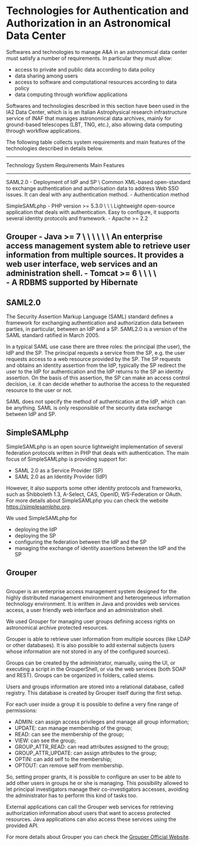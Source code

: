 # Technologies for Authentication and Authorization in an Astronomical Data Center

Softwares and technologies to manage A&A in an astronomical data center must satisfy a number of requirements. In particular they must allow:

- access to private and public data according to data policy
- data sharing among users
- access to software and computational resources according to data policy
- data computing through workflow applications
 

Softwares and technologies described in this section have been used in the IA2 Data Center, which is is an Italian Astrophysical research infrastructure service of INAF that manages astronomical data archives, mainly for ground-based telescopes (LBT, TNG, etc.), also allowing data computing through workflow applications.

The following table collects system requirements and main features of the technologies described in details below.

-------------------------------------------------------------------------------------------------------------------------
Technology      System Requirements                Main Features
--------------- ---------------------------------- ----------------------------------------------------------------------
SAML2.0         - Deployment of IdP and SP \       Common XML-based open-standard to exchange authentication and authorisation data to address Web SSO issues. It can deal with any authentication method.
                - Authentication method

SimpleSAMLphp   - PHP version >= 5.3.0 \  \  \     Lightweight open-source application that deals with authentication. Easy to configure, it supports several identity protocols and framework.
                - Apache >= 2.2

Grouper         - Java >= 7  \  \  \  \  \  \      An enterprise access management system able to retrieve user information from multiple sources. It provides a web user interface, web services and an administration shell.
                - Tomcat >= 6 \  \  \  \  \
                - A RDBMS supported by Hibernate   
-------------------------------------------------------------------------------------------------------------------------


## SAML2.0

The Security Assertion Markup Language (SAML) standard defines a framework for exchanging authentication and authorization data between parties, in particular, between an IdP and a SP. SAML2.0 is a version of the SAML standard ratified in March 2005.

In a typical SAML use case there are three roles: the principal (the user), the IdP and the SP. The principal requests a service from the SP, e.g. the user requests access to a web resource provided by the SP. The SP requests and obtains an identity assertion from the IdP, typically the SP redirect the user to the IdP for authentication and the IdP returns to the SP an identity assertion. On the basis of this assertion, the SP can make an access control decision, i.e. it can decide whether to authorise the access to the requested resource to the user or not.

SAML does not specify the method of authentication at the IdP, which can be anything. SAML is only responsible of the security data exchange between IdP and SP.


## SimpleSAMLphp

SimpleSAMLphp is an open source lightweight implementation of several federation protocols written in PHP that deals with authentication. The main focus of SimpleSAMLphp is providing support for:

- SAML 2.0 as a Service Provider (SP)
- SAML 2.0 as an Identity Provider (IdP)

However, it also supports some other identity protocols and frameworks, such as Shibboleth 1.3, A-Select, CAS, OpenID, WS-Federation or OAuth. For more details about SimpleSAMLphp you can check the website https://simplesamlphp.org.

We used SimpleSAMLphp for

- deploying the IdP
- deploying the SP
- configuring the federation between the IdP and the SP
- managing the exchange of identity assertions between the IdP and the SP


## Grouper
## 
Grouper is an enterprise access management system designed for the highly distributed management environment and heterogeneous information technology environment. It is written in Java and provides web services access, a user friendly web interface and an administration shell.

We used Grouper for managing user groups defining access rights on astronomical archive protected resources.

Grouper is able to retrieve user information from multiple sources (like LDAP or other databases). It is also possible to add external subjects (users whose information are not stored in any of the configured sources).

Groups can be created by the administrator, manually, using the UI, or executing a script in the GrouperShell, or via the web services (both SOAP and REST). Groups can be organized in folders, called stems.

Users and groups information are stored into a relational database, called registry. This database is created by Grouper itself during the first setup.

For each user inside a group it is possible to define a very fine range of permissions:

- ADMIN: can assign access privileges and manage all group information;
- UPDATE: can manage membership of the group;
- READ: can see the membership of the group;
- VIEW: can see the group;
- GROUP_ATTR_READ: can read attributes assigned to the group;
- GROUP_ATTR_UPDATE: can assign attributes to the group;
- OPTIN: can add self to the membership;
- OPTOUT: can remove self from membership.
 

So, setting proper grants, it is possible to configure an user to be able to add other users in groups he or she is managing. This possibility allowed to let principal investigators manage their co-investigators accesses, avoiding the administrator has to perform this kind of tasks too.

External applications can call the Grouper web services for retrieving authorization information about users that want to access protected resources. Java applications can also access these services using the provided API.

For more details about Grouper you can check the [Grouper Official Website](https://www.internet2.edu/products-services/trust-identity/grouper/).
